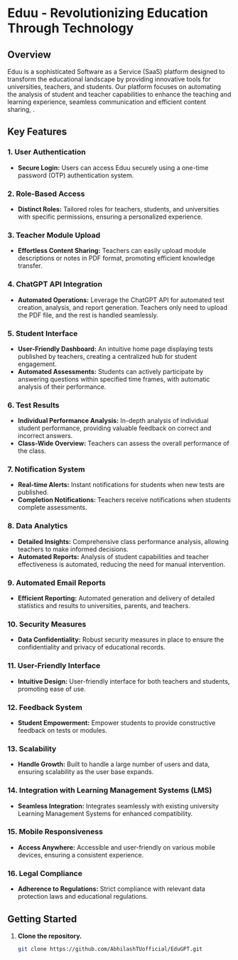 # Eduu - Revolutionizing Education Through Technology

## Overview

Eduu is a sophisticated Software as a Service (SaaS) platform designed to transform the educational landscape by providing innovative tools for universities, teachers, and students. Our platform focuses on automating the  analysis of student and teacher capabilities to enhance the teaching and learning experience, seamless communication and efficient content sharing, .

## Key Features

### 1. User Authentication

- **Secure Login:** Users can access Eduu securely using a one-time password (OTP) authentication system.

### 2. Role-Based Access

- **Distinct Roles:** Tailored roles for teachers, students, and universities with specific permissions, ensuring a personalized experience.

### 3. Teacher Module Upload

- **Effortless Content Sharing:** Teachers can easily upload module descriptions or notes in PDF format, promoting efficient knowledge transfer.

### 4. ChatGPT API Integration

- **Automated Operations:** Leverage the ChatGPT API for automated test creation, analysis, and report generation. Teachers only need to upload the PDF file, and the rest is handled seamlessly.

### 5. Student Interface

- **User-Friendly Dashboard:** An intuitive home page displaying tests published by teachers, creating a centralized hub for student engagement.
- **Automated Assessments:** Students can actively participate by answering questions within specified time frames, with automatic analysis of their performance.

### 6. Test Results

- **Individual Performance Analysis:** In-depth analysis of individual student performance, providing valuable feedback on correct and incorrect answers.
- **Class-Wide Overview:** Teachers can assess the overall performance of the class.

### 7. Notification System

- **Real-time Alerts:** Instant notifications for students when new tests are published.
- **Completion Notifications:** Teachers receive notifications when students complete assessments.

### 8. Data Analytics

- **Detailed Insights:** Comprehensive class performance analysis, allowing teachers to make informed decisions.
- **Automated Reports:** Analysis of student capabilities and teacher effectiveness is automated, reducing the need for manual intervention.

### 9. Automated Email Reports

- **Efficient Reporting:** Automated generation and delivery of detailed statistics and results to universities, parents, and teachers.

### 10. Security Measures

- **Data Confidentiality:** Robust security measures in place to ensure the confidentiality and privacy of educational records.

### 11. User-Friendly Interface

- **Intuitive Design:** User-friendly interface for both teachers and students, promoting ease of use.

### 12. Feedback System

- **Student Empowerment:** Empower students to provide constructive feedback on tests or modules.

### 13. Scalability

- **Handle Growth:** Built to handle a large number of users and data, ensuring scalability as the user base expands.

### 14. Integration with Learning Management Systems (LMS)

- **Seamless Integration:** Integrates seamlessly with existing university Learning Management Systems for enhanced compatibility.

### 15. Mobile Responsiveness

- **Access Anywhere:** Accessible and user-friendly on various mobile devices, ensuring a consistent experience.

### 16. Legal Compliance

- **Adherence to Regulations:** Strict compliance with relevant data protection laws and educational regulations.

## Getting Started

1. **Clone the repository.**

   ```bash
   git clone https://github.com/AbhilashTUofficial/EduGPT.git
